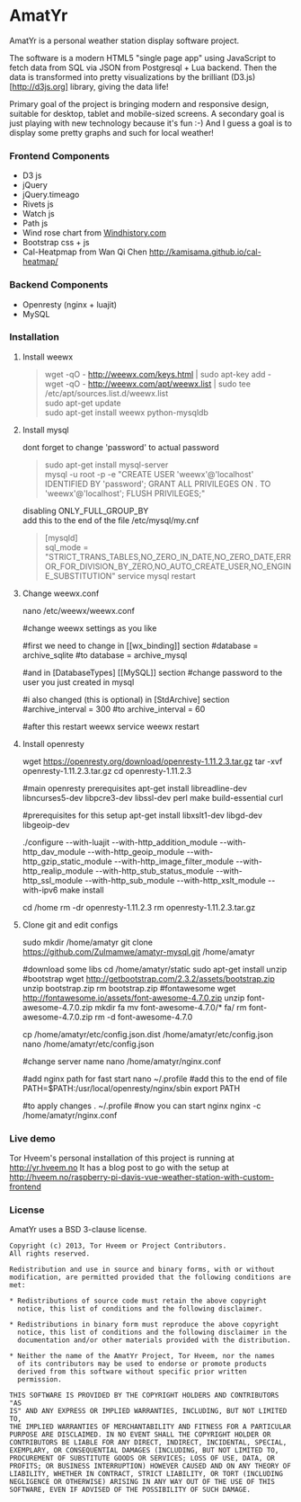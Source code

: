 # AmatYr

AmatYr is a personal weather station display software project.

The software is a modern HTML5 "single page app" using JavaScript to fetch data from SQL via JSON from Postgresql + Lua backend. Then the data is transformed into pretty visualizations by the brilliant (D3.js)[http://d3js.org] library, giving the data life!

Primary goal of the project is bringing modern and responsive design, suitable for desktop, tablet and mobile-sized screens. A secondary goal is just playing with new technology because it's fun :-) And I guess a goal is to display some pretty graphs and such for local weather!

### Frontend Components

-    D3 js
-    jQuery
-    jQuery.timeago
-    Rivets js
-    Watch js
-    Path js 
-    Wind rose chart from [Windhistory.com](http://windhistory.com/about.html)
-    Bootstrap css + js
-    Cal-Heatpmap from Wan Qi Chen <http://kamisama.github.io/cal-heatmap/>


### Backend Components

-   Openresty (nginx + luajit)
-   MySQL


### Installation

1. Install weewx

    > wget -qO - http://weewx.com/keys.html | sudo apt-key add -  
    wget -qO - http://weewx.com/apt/weewx.list | sudo tee /etc/apt/sources.list.d/weewx.list  
    sudo apt-get update  
    sudo apt-get install weewx python-mysqldb

2. Install mysql

	dont forget to change 'password' to actual password
    > sudo apt-get install mysql-server  
    mysql -u root -p -e "CREATE USER 'weewx'@'localhost' IDENTIFIED BY 'password'; GRANT ALL PRIVILEGES ON *.* TO 'weewx'@'localhost'; FLUSH PRIVILEGES;" 
    
    disabling ONLY_FULL_GROUP_BY  
    add this to the end of the file /etc/mysql/my.cnf  
    > [mysqld]  
    sql_mode = "STRICT_TRANS_TABLES,NO_ZERO_IN_DATE,NO_ZERO_DATE,ERROR_FOR_DIVISION_BY_ZERO,NO_AUTO_CREATE_USER,NO_ENGINE_SUBSTITUTION" 
    service mysql restart

3. Change weewx.conf

    nano /etc/weewx/weewx.conf

    #change weewx settings as you like

    #first we need to change in [[wx_binding]] section
    #database = archive_sqlite
    #to
    database = archive_mysql

    #and in [DatabaseTypes] [[MySQL]] section
    #change password to the user you just created in mysql

    #i also changed (this is optional) in [StdArchive] section
    #archive_interval = 300
    #to
    archive_interval = 60

    #after this restart weewx
    service weewx restart

4. Install openresty

    wget https://openresty.org/download/openresty-1.11.2.3.tar.gz
    tar -xvf openresty-1.11.2.3.tar.gz
    cd openresty-1.11.2.3

    #main openresty prerequisites
    apt-get install libreadline-dev libncurses5-dev libpcre3-dev libssl-dev perl make build-essential curl

    #prerequisites for this setup
    apt-get install libxslt1-dev libgd-dev libgeoip-dev

    ./configure --with-luajit  --with-http_addition_module --with-http_dav_module --with-http_geoip_module --with-http_gzip_static_module --with-http_image_filter_module --with-http_realip_module --with-http_stub_status_module --with-http_ssl_module --with-http_sub_module --with-http_xslt_module --with-ipv6
    make install

    cd /home
    rm -dr openresty-1.11.2.3
    rm openresty-1.11.2.3.tar.gz

5. Clone git and edit configs

    sudo mkdir /home/amatyr
    git clone https://github.com/Zulmamwe/amatyr-mysql.git /home/amatyr

    #download some libs
    cd /home/amatyr/static
    sudo apt-get install unzip
    #bootstrap
    wget http://getbootstrap.com/2.3.2/assets/bootstrap.zip
    unzip bootstrap.zip
    rm bootstrap.zip
    #fontawesome
    wget http://fontawesome.io/assets/font-awesome-4.7.0.zip
    unzip font-awesome-4.7.0.zip
    mkdir fa
    mv font-awesome-4.7.0/* fa/
    rm font-awesome-4.7.0.zip
    rm -d font-awesome-4.7.0

    cp /home/amatyr/etc/config.json.dist /home/amatyr/etc/config.json
    nano /home/amatyr/etc/config.json

    #change server name
    nano /home/amatyr/nginx.conf

    #add nginx path for fast start
    nano ~/.profile
    #add this to the end of file
    PATH=$PATH:/usr/local/openresty/nginx/sbin
    export PATH

    #to apply changes
    . ~/.profile
    #now you can start nginx
    nginx -c /home/amatyr/nginx.conf


### Live demo

Tor Hveem's personal installation of this project is running at <http://yr.hveem.no>
It has a blog post to go with the setup at <http://hveem.no/raspberry-pi-davis-vue-weather-station-with-custom-frontend>

### License

AmatYr uses a BSD 3-clause license.

    Copyright (c) 2013, Tor Hveem or Project Contributors.
    All rights reserved.

    Redistribution and use in source and binary forms, with or without
    modification, are permitted provided that the following conditions are
    met:

    * Redistributions of source code must retain the above copyright
      notice, this list of conditions and the following disclaimer.

    * Redistributions in binary form must reproduce the above copyright
      notice, this list of conditions and the following disclaimer in the
      documentation and/or other materials provided with the distribution.

    * Neither the name of the AmatYr Project, Tor Hveem, nor the names
      of its contributors may be used to endorse or promote products
      derived from this software without specific prior written
      permission.

    THIS SOFTWARE IS PROVIDED BY THE COPYRIGHT HOLDERS AND CONTRIBUTORS "AS
    IS" AND ANY EXPRESS OR IMPLIED WARRANTIES, INCLUDING, BUT NOT LIMITED TO,
    THE IMPLIED WARRANTIES OF MERCHANTABILITY AND FITNESS FOR A PARTICULAR
    PURPOSE ARE DISCLAIMED. IN NO EVENT SHALL THE COPYRIGHT HOLDER OR
    CONTRIBUTORS BE LIABLE FOR ANY DIRECT, INDIRECT, INCIDENTAL, SPECIAL,
    EXEMPLARY, OR CONSEQUENTIAL DAMAGES (INCLUDING, BUT NOT LIMITED TO,
    PROCUREMENT OF SUBSTITUTE GOODS OR SERVICES; LOSS OF USE, DATA, OR
    PROFITS; OR BUSINESS INTERRUPTION) HOWEVER CAUSED AND ON ANY THEORY OF
    LIABILITY, WHETHER IN CONTRACT, STRICT LIABILITY, OR TORT (INCLUDING
    NEGLIGENCE OR OTHERWISE) ARISING IN ANY WAY OUT OF THE USE OF THIS
    SOFTWARE, EVEN IF ADVISED OF THE POSSIBILITY OF SUCH DAMAGE.
